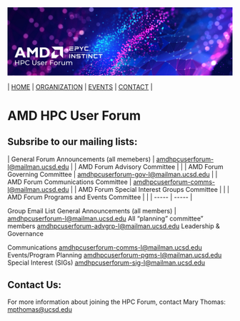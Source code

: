 <img src="images/Smaller-AMDHPCUserTraining_header.png" alt="Comet Rack View" width="700px" />


| [HOME](https://amdhpcuserforum.github.io) | [ORGANIZATION](https://amdhpcuserforum.github.io/organization) | [EVENTS](https://amdhpcuserforum.github.io/events) | [CONTACT](https://amdhpcuserforum.github.io/contact) |


# AMD HPC User Forum 

## Subsribe to our mailing lists:

| General Forum Announcements (all memebers) | [amdhpcuserforum-l@mailman.ucsd.edu](amdhpcuserforum-l@mailman.ucsd.edu]) |
| AMD Forum Advisory Committee | []() |
| AMD Forum Governing Committee | [amdhpcuserforum-gov-l@mailman.ucsd.edu](amdhpcuserforum-gov-l@mailman.ucsd.edu) |
| AMD Forum Communications Committee | [amdhpcuserforum-comms-l@mailman.ucsd.edu](amdhpcuserforum-comms-l@mailman.ucsd.edu) |
| AMD Forum Special Interest Groups Committee | []() |
| AMD Forum Programs and Events Committee | []() |
| ----- | ----- |



Group
Email List
General Announcements (all members) | amdhpcuserforum-l@mailman.ucsd.edu
All “planning” committee” members
amdhpcuserforum-advgrp-l@mailman.ucsd.edu
Leadership & Governance

Communications
amdhpcuserforum-comms-l@mailman.ucsd.edu
Events/Program Planning
amdhpcuserforum-pgms-l@mailman.ucsd.edu
Special Interest (SIGs)
amdhpcuserforum-sig-l@mailman.ucsd.edu





## Contact Us:

For more information about joining the HPC Forum, contact Mary Thomas: mpthomas@ucsd.edu
